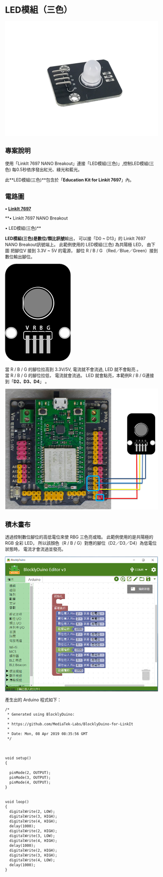 # LED模組（三色）

![](../.gitbook/assets/linkit7697_rgbled_00.png)

## 專案說明

使用「LinkIt 7697 NANO Breakout」連接「LED模組\(三色\)」,控制LED模組\(三色\) 每0.5秒依序發出紅光、綠光和藍光。
  
此**LED模組\(三色\)**包含於「**Education Kit for Linkit 7697**」內。

## 電路圖

**•**	[**LinkIt 7697**](https://www.robotkingdom.com.tw/product/linkit-7697/)
  
**•	LinkIt 7697 NANO Breakout
  
•	LED模組\(三色\)**

**LED模組\(三色\)**是**數位/類比訊號**輸出， 可以接「D0 ~ D13」的 LinkIt 7697 NANO Breakout訊號端上。 此範例使用的 LED模組\(三色\) 為共陽極 LED， 由下圖 把腳位V 接到 3.3V ~ 5V 的電源， 腳位 R / B / G （Red／Blue／Green）接到數位輸出腳位。

![](../.gitbook/assets/linkit7697_rgbled_01.png)

當 R / B / G 的腳位拉高到 3.3V/5V, 電流就不會流過, LED 就不會點亮
。  
當 R / B / G 的腳位拉低， 電流就會流過。 LED 就會點亮，本範例R / B / G連接到「**D2、D3、D4**」
。

![](../.gitbook/assets/linkit7697_rgbled_02.png)

## 積木畫布

透過控制數位腳位的高低電位來使 RBG 三色亮或暗。 此範例使用的是共陽極的 RGB 全彩 LED， 所以該顏色（R / B / G）對應的腳位（D2／D3／D4）為低電位狀態時， 電流才會流過並發亮。

![](../.gitbook/assets/linkit7697_rgbled_03.png)

產生出的 Arduino 程式如下：

```text
/*
 * Generated using BlocklyDuino:
 *
 * https://github.com/MediaTek-Labs/BlocklyDuino-for-LinkIt
 *
 * Date: Mon, 08 Apr 2019 08:35:56 GMT
 */



void setup()
{

  pinMode(2, OUTPUT);
  pinMode(3, OUTPUT);
  pinMode(4, OUTPUT);
}


void loop()
{
  digitalWrite(2, LOW);
  digitalWrite(3, HIGH);
  digitalWrite(4, HIGH);
  delay(1000);
  digitalWrite(2, HIGH);
  digitalWrite(3, LOW);
  digitalWrite(4, HIGH);
  delay(1000);
  digitalWrite(2, HIGH);
  digitalWrite(3, HIGH);
  digitalWrite(4, LOW);
  delay(1000);
}

```

